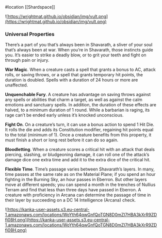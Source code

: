 #location [[Shardspace]]

![https://wrightmat.github.io/obsidian/img/vult.png](https://wrightmat.github.io/obsidian/img/vult.png)

### Universal Properties

There’s a part of you that’s always been in Shavarath, a sliver of your soul that’s always been at war. When you’re in Shavarath, those instincts guide you. It’s easier to strike a deadly blow, or to grit your teeth and fight on through pain or injury.

**War Magic**. When a creature casts a spell that grants a bonus to AC, attack rolls, or saving throws, or a spell that grants temporary hit points, the duration is doubled. Spells with a duration of 24 hours or more are unaffected.

**Unquenchable Fury**. A creature has advantage on saving throws against any spells or abilities that charm a target, as well as against the calm emotions and sanctuary spells. In addition, the duration of these effects are halved, to a minimum duration of 1 round. While a barbarian is raging, its rage can’t be ended early unless it’s knocked unconscious.

**Fight On**. On a creature’s turn, it can use a bonus action to spend 1 Hit Die. It rolls the die and adds its Constitution modifier, regaining hit points equal to the total (minimum of 1). Once a creature benefits from this property, it must finish a short or long rest before it can do so again.

**Bloodletting**. When a creature scores a critical hit with an attack that deals piercing, slashing, or bludgeoning damage, it can roll one of the attack’s damage dice one extra time and add it to the extra dice of the critical hit.

**Flexible Time**. Time’s passage varies between Shavarath’s layers. In many, time passes at the same rate as on the Material Plane; if you spend an hour fighting in the Burning Sky, an hour passes in Eberron. But other layers move at different speeds; you can spend a month in the trenches of Nullius Terram and find that less than three days have passed in Eberron. A creature with proficiency in Arcana can determine the passage of time in their layer by succeeding on a DC 14 Intelligence (Arcana) check.

![https://kanka-user-assets.s3.eu-central-1.amazonaws.com/locations/WoYth64qwGnfQoTGN8D0mZI7HBA3kXrR9ZDfj08H.png](https://kanka-user-assets.s3.eu-central-1.amazonaws.com/locations/WoYth64qwGnfQoTGN8D0mZI7HBA3kXrR9ZDfj08H.png)